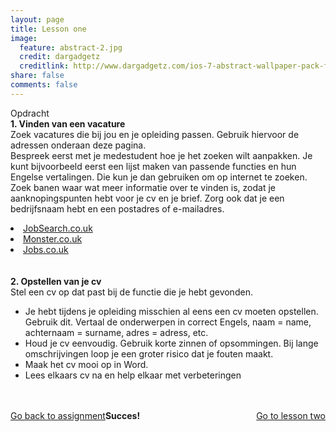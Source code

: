 ```yaml
---
layout: page
title: Lesson one
image:
  feature: abstract-2.jpg
  credit: dargadgetz
  creditlink: http://www.dargadgetz.com/ios-7-abstract-wallpaper-pack-for-iphone-5-and-ipod-touch-retina/
share: false
comments: false
---
```

Opdracht
<br>
<b>1. Vinden van een vacature</b>
<br>
Zoek vacatures die bij jou en je opleiding passen. Gebruik hiervoor de adressen onderaan deze pagina.
<br>
Bespreek eerst met je medestudent hoe je het zoeken wilt aanpakken. Je kunt bijvoorbeeld eerst een lijst maken van passende functies en hun Engelse vertalingen. Die kun je dan gebruiken om op internet te zoeken.
<br>
Zoek banen waar wat meer informatie over te vinden is, zodat je aanknopingspunten hebt voor je cv en je brief. Zorg ook dat je een bedrijfsnaam hebt en een postadres of e-mailadres.
<br>
<li><a href="http://www.jobsearch.co.uk/">JobSearch.co.uk</a></li>
<li><a href="http://www.monster.co.uk/">Monster.co.uk</a></li>
<li><a href="http://www.jobs.co.uk/">Jobs.co.uk</a></li>
<br>
<br>
<b>2. Opstellen van je cv</b>
<br>
Stel een cv op dat past bij de functie die je hebt gevonden.
<br>
<ul style="list-style-type:disc">
<li>Je hebt tijdens je opleiding misschien al eens een cv moeten opstellen. Gebruik dit. Vertaal de onderwerpen in correct Engels, naam = name, achternaam = surname, adres = adress, etc.</li>
<li>Houd je cv eenvoudig. Gebruik korte zinnen of opsommingen. Bij lange omschrijvingen loop je een groter risico dat je fouten maakt.</li>
<li>Maak het cv mooi op in Word.</li>
<li>Lees elkaars cv na en help elkaar met verbeteringen</li>
</ul>
<br>
<br>
<b>Succes!</b>

<div style="float: left"> 
<a href="{{ site.url }}/groepsopdracht/assignment/" class="btn">Go back to assignment</a>
</div>

<div style="float: right"> 
<a href="{{ site.url }}/groepsopdracht/lesson-two/" class="btn">Go to lesson two</a>
</div>